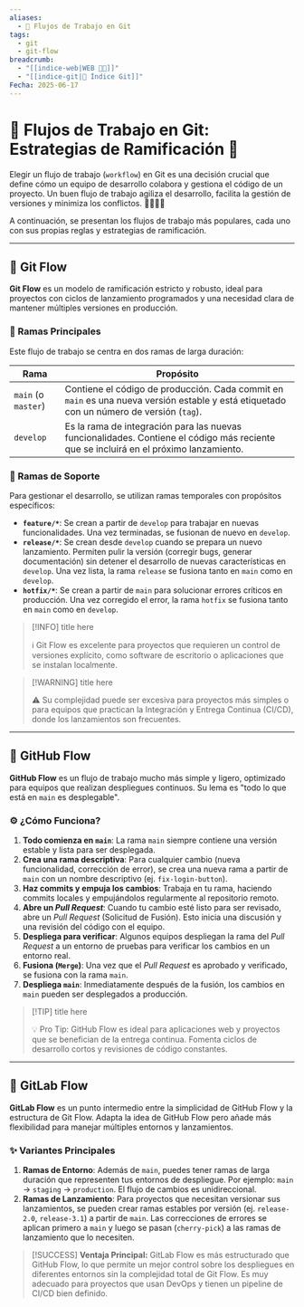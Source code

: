 ```yaml
---
aliases:
  - 🌊 Flujos de Trabajo en Git
tags:
  - git
  - git-flow
breadcrumb:
  - "[[indice-web|WEB 🔗📝]]"
  - "[[indice-git|🌳 Índice Git]]"
Fecha: 2025-06-17
---
```

# 🌊 Flujos de Trabajo en Git: Estrategias de Ramificación 🌳

Elegir un flujo de trabajo (`workflow`) en Git es una decisión crucial que define cómo un equipo de desarrollo colabora y gestiona el código de un proyecto. Un buen flujo de trabajo agiliza el desarrollo, facilita la gestión de versiones y minimiza los conflictos. 👨‍💻👩‍💻

A continuación, se presentan los flujos de trabajo más populares, cada uno con sus propias reglas y estrategias de ramificación.

---

## 🚀 Git Flow

**Git Flow** es un modelo de ramificación estricto y robusto, ideal para proyectos con ciclos de lanzamiento programados y una necesidad clara de mantener múltiples versiones en producción.

### 🌿 Ramas Principales

Este flujo de trabajo se centra en dos ramas de larga duración:

| **Rama**            | **Propósito**                                                                                                                            |
| ------------------- | ---------------------------------------------------------------------------------------------------------------------------------------- |
| `main` (o `master`) | Contiene el código de producción. Cada commit en `main` es una nueva versión estable y está etiquetado con un número de versión (`tag`). |
| `develop`           | Es la rama de integración para las nuevas funcionalidades. Contiene el código más reciente que se incluirá en el próximo lanzamiento.    |

### 🌿 Ramas de Soporte

Para gestionar el desarrollo, se utilizan ramas temporales con propósitos específicos:

- **`feature/*`**: Se crean a partir de `develop` para trabajar en nuevas funcionalidades. Una vez terminadas, se fusionan de nuevo en `develop`.
- **`release/*`**: Se crean desde `develop` cuando se prepara un nuevo lanzamiento. Permiten pulir la versión (corregir bugs, generar documentación) sin detener el desarrollo de nuevas características en `develop`. Una vez lista, la rama `release` se fusiona tanto en `main` como en `develop`.
- **`hotfix/*`**: Se crean a partir de `main` para solucionar errores críticos en producción. Una vez corregido el error, la rama `hotfix` se fusiona tanto en `main` como en `develop`.

> [!INFO] title here  
> 
> ℹ️ Git Flow es excelente para proyectos que requieren un control de versiones explícito, como software de escritorio o aplicaciones que se instalan localmente.

> [!WARNING] title here  
> 
> ⚠️ Su complejidad puede ser excesiva para proyectos más simples o para equipos que practican la Integración y Entrega Continua (CI/CD), donde los lanzamientos son frecuentes.

---

## 🐙 GitHub Flow

**GitHub Flow** es un flujo de trabajo mucho más simple y ligero, optimizado para equipos que realizan despliegues continuos. Su lema es "todo lo que está en `main` es desplegable".

### ⚙️ ¿Cómo Funciona?

1. **Todo comienza en `main`**: La rama `main` siempre contiene una versión estable y lista para ser desplegada.
2. **Crea una rama descriptiva**: Para cualquier cambio (nueva funcionalidad, corrección de error), se crea una nueva rama a partir de `main` con un nombre descriptivo (ej. `fix-login-button`).
3. **Haz commits y empuja los cambios**: Trabaja en tu rama, haciendo commits locales y empujándolos regularmente al repositorio remoto.
4. **Abre un _Pull Request_**: Cuando tu cambio esté listo para ser revisado, abre un _Pull Request_ (Solicitud de Fusión). Esto inicia una discusión y una revisión del código con el equipo.
5. **Despliega para verificar**: Algunos equipos despliegan la rama del _Pull Request_ a un entorno de pruebas para verificar los cambios en un entorno real.
6. **Fusiona (`Merge`)**: Una vez que el _Pull Request_ es aprobado y verificado, se fusiona con la rama `main`.
7. **Despliega `main`**: Inmediatamente después de la fusión, los cambios en `main` pueden ser desplegados a producción.

> [!TIP] title here  
> 
> 💡 Pro Tip: GitHub Flow es ideal para aplicaciones web y proyectos que se benefician de la entrega continua. Fomenta ciclos de desarrollo cortos y revisiones de código constantes.

---

## 🦊 GitLab Flow

**GitLab Flow** es un punto intermedio entre la simplicidad de GitHub Flow y la estructura de Git Flow. Adapta la idea de GitHub Flow pero añade más flexibilidad para manejar múltiples entornos y lanzamientos.

### ✨ Variantes Principales

1. **Ramas de Entorno**: Además de `main`, puedes tener ramas de larga duración que representen tus entornos de despliegue. Por ejemplo: `main` → `staging` → `production`. El flujo de cambios es unidireccional.
2. **Ramas de Lanzamiento**: Para proyectos que necesitan versionar sus lanzamientos, se pueden crear ramas estables por versión (ej. `release-2.0`, `release-3.1`) a partir de `main`. Las correcciones de errores se aplican primero a `main` y luego se pasan (`cherry-pick`) a las ramas de lanzamiento que lo necesiten.

>[!SUCCESS] **Ventaja Principal:** 
> GitLab Flow es más estructurado que GitHub Flow, lo que permite un mejor control sobre los despliegues en diferentes entornos sin la complejidad total de Git Flow. Es muy adecuado para proyectos que usan DevOps y tienen un pipeline de CI/CD bien definido.